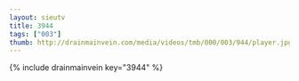 ```yaml
--- 
layout: sieutv
title: 3944
tags: ["003"]
thumb: http://drainmainvein.com/media/videos/tmb/000/003/944/player.jpg
---
```

{% include drainmainvein key="3944" %} 

